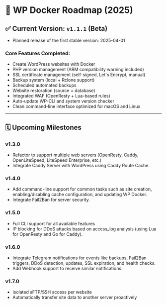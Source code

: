# 🚀 WP Docker Roadmap (2025)

## ✅ Current Version: `v1.1.1` (Beta)
- Planned release of the first stable version: 2025-04-01

### Core Features Completed:
- Create WordPress websites with Docker
- PHP version management (ARM compatibility warning included)
- SSL certificate management (self-signed, Let's Encrypt, manual)
- Backup system (local + Rclone support)
- Scheduled automated backups
- Website restoration (source + database)
- Integrated WAF (OpenResty + Lua-based rules)
- Auto-update WP-CLI and system version checker
- Clean command-line interface optimized for macOS and Linux

---

## 🗓️ Upcoming Milestones

### v1.3.0
- Refactor to support multiple web servers (OpenResty, Caddy, OpenLiteSpeed, LiteSpeed Enterprise, etc.)
- Integrate Caddy Server with WordPress using Caddy Route Cache.

### v1.4.0
- Add command-line support for common tasks such as site creation, enabling/disabling cache configuration, and updating WP Docker.
- Integrate Fail2Ban for server security.

### v1.5.0
- Full CLI support for all available features
- IP blocking for DDoS attacks based on access_log analysis (using Lua for OpenResty and Go for Caddy).

### v1.6.0
- Integrate Telegram notifications for events like backups, Fail2Ban triggers, DDoS detection, updates, SSL expiration, and health checks.
- Add Webhook support to receive similar notifications.

### v1.7.0
- Isolated sFTP/SSH access per website
- Automatically transfer site data to another server proactively